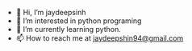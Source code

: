 - 👋 Hi, I’m jaydeepsinh
- 👀 I’m interested in python programing
- 🌱 I’m currently learning python.
- 📫 How to reach me at jaydeepshin94@gmail.com


<!---
jaydeepsinh94/jaydeepsinh94 is a ✨ special ✨ repository because its `README.md` (this file) appears on your GitHub profile.
You can click the Preview link to take a look at your changes.
--->
